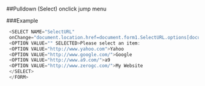 
##Pulldown (Select) onclick jump menu

###Example
```javascript
 <SELECT NAME="SelectURL" 
 onChange="document.location.href=document.form1.SelectURL.options[document.form1.SelectURL.selectedIndex].value">
 <OPTION VALUE="" SELECTED>Please select an item:
 <OPTION VALUE="http://www.yahoo.com">Yahoo
 <OPTION VALUE="http://www.google.com/">Google
 <OPTION VALUE="http://www.a9.com/">a9
 <OPTION VALUE="http://www.zerogc.com/">My Website
 </SELECT>
 </FORM>
 ```


